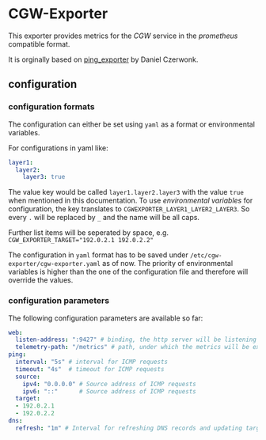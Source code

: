 # CGW-Exporter

This exporter provides metrics for the *CGW* service in the *prometheus* compatible format.

It is orginally based on [ping_exporter](https://github.com/czerwonk/ping_exporter) by Daniel Czerwonk.

## configuration
### configuration formats

The configuration can either be set using `yaml` as a format or environmental variables.

For configurations in yaml like:

```yaml
layer1:
  layer2:
    layer3: true
```

The value key would be called `layer1.layer2.layer3` with the value `true` when mentioned in this documentation.
To use *environmental variables* for configuration, the key translates to `CGWEXPORTER_LAYER1_LAYER2_LAYER3`.
So every `.` will be replaced by `_` and the name will be all caps.

Further list items will be seperated by space, e.g. `CGW_EXPORTER_TARGET="192.0.2.1 192.0.2.2"`

The configuration in `yaml` format has to be saved under `/etc/cgw-exporter/cgw-exporter.yaml` as of now.
The priority of environmental variables is higher than the one of the configuration file and 
therefore will override the values.

### configuration parameters

The following configuration parameters are available so far:

```yaml
web:
  listen-address: ":9427" # binding, the http server will be listening on
  telemetry-path: "/metrics" # path, under which the metrics will be exposed
ping:
  interval: "5s" # interval for ICMP requests
  timeout: "4s"  # timeout for ICMP requests
  source:
    ipv4: "0.0.0.0" # Source address of ICMP requests
    ipv6: "::"      # Source address of ICMP requests
  target:
  - 192.0.2.1
  - 192.0.2.2
dns:
  refresh: "1m" # Interval for refreshing DNS records and updating targets accordingly (0 if disabled)
  
